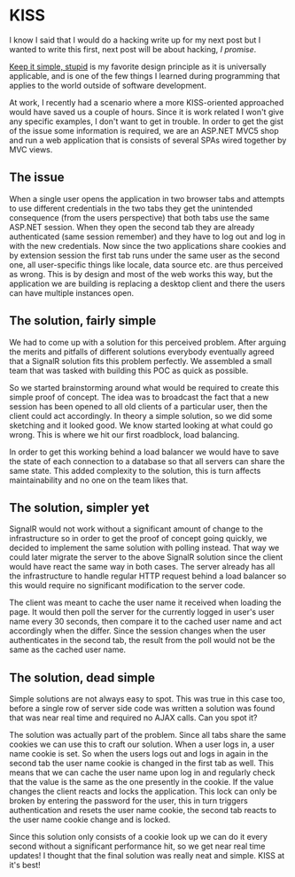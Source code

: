 <!--programming, web, work-->
# KISS

I know I said that I would do a hacking write up for my next post but I wanted to write this first, next post will be about hacking, *I promise*.  

[Keep it simple, stupid](http://en.wikipedia.org/wiki/KISS_principle) is my favorite design principle as it is universally 
applicable, and is one of the few things I learned during programming that applies to the world outside of software development. 

At work, I recently had a scenario where a more KISS-oriented approached would have saved us a couple of hours. Since it is work related
I won't give any specific examples, I don't want to get in trouble. In order to get the gist of the issue some information is required, 
we are an ASP.NET MVC5 shop and run a web application that is consists of several SPAs wired together by MVC views. 

## The issue

When a single user opens the application in two browser tabs and attempts to use different credentials in the two tabs they get the unintended
consequence (from the users perspective) that both tabs use the same ASP.NET session. When they open the second tab they are already authenticated 
(same session remember) and they have to log out and log in with the new credentials. Now since the two applications share cookies and by 
extension session the first tab runs under the same user as the second one, all user-specific things like locale, 
data source etc. are thus perceived as wrong. This is by design and most of the web works this way, but the application we are 
building is replacing a desktop client and there the users can have multiple instances open. 

## The solution, fairly simple

We had to come up with a solution for this perceived problem. After arguing the merits and pitfalls of different solutions 
everybody eventually agreed that a SignalR solution fits this problem perfectly. We assembled a small team that was tasked with building this POC 
as quick as possible.

So we started brainstorming around what would be required to create this simple proof of concept. The idea was to broadcast the fact that a new session 
has been opened to all old clients of a particular user, then the client could act accordingly. In theory a simple solution, so we did some 
sketching and it looked good. We know started looking at what could go wrong. This is where we hit our first roadblock, load balancing.
  
In order to get this working behind a load balancer we would have to save the state of each connection to a database so that all servers can share the same
state. This added complexity to the solution, this is turn affects maintainability and no one on the team likes that. 

## The solution, simpler yet

SignalR would not work without a significant amount of change to the infrastructure so in order to get the proof of concept going quickly, 
we decided to implement the same solution with polling instead. That way we could later migrate the server to the above SignalR solution since the client 
would have react the same way in both cases. The server already has all the infrastructure to handle regular HTTP request behind a load balancer 
so this would require no significant modification to the server code. 

The client was meant to cache the user name it received when loading the page. It would then poll the server for the currently logged in user's user 
name every 30 seconds, then compare it to the cached user name and act accordingly when the differ. Since the session changes when the user 
authenticates in the second tab, the result from the poll would not be the same as the cached user name.

## The solution, dead simple

Simple solutions are not always easy to spot. This was true in this case too, before a single row of server side code was
written a solution was found that was near real time and required no AJAX calls. Can you spot it?

The solution was actually part of the problem. Since all tabs share the same cookies we can use this to craft our solution. When a user logs in, a user name
cookie is set. So when the users logs out and logs in again in the second tab the user name cookie is changed in the first tab as well. This means that we can cache 
the user name upon log in and regularly check that the value is the same as the one presently in the cookie. If the value changes the client reacts and locks 
the application. This lock can only be broken by entering the password for the user, this in turn triggers authentication and resets the user name cookie, 
the second tab reacts to the user name cookie change and is locked. 

Since this solution only consists of a cookie look up we can do it every second without a significant performance hit, so we get near real time updates! I thought 
that the final solution was really neat and simple. KISS at it's best!
